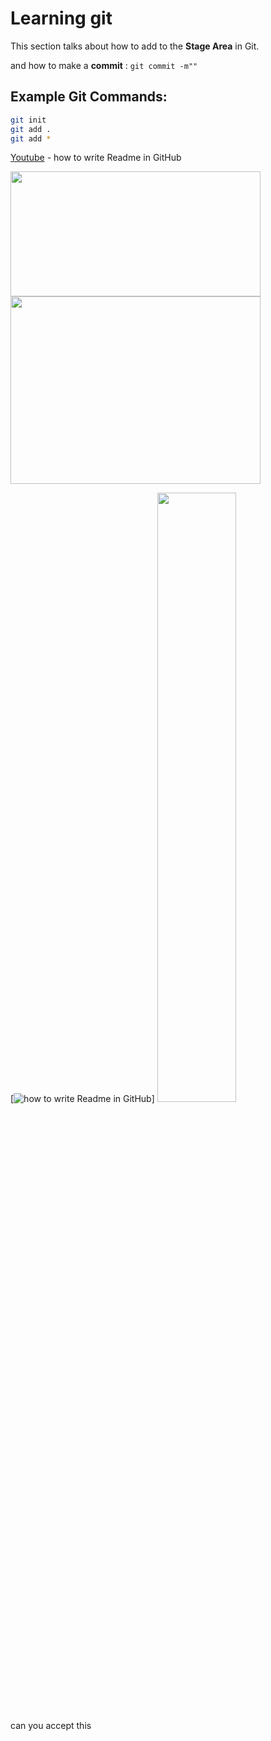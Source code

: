 # Learning git 
This section talks about how to add to the **Stage Area** in Git.

and how to make a **commit** : `git commit -m""`

## Example Git Commands:

```bash
git init
git add .
git add *
```
[Youtube](https://youtu.be/evz1LqEomTE?si=uKbEJfT5MTD6x4qJ) -  how to write Readme in GitHub

<dive>
<img src="https://github.com/user-attachments/assets/c8634bac-e0c0-4d06-a2da-c6a48126b5f8" width="400" height="200">
<img src="https://github.com/user-attachments/assets/f31abfc5-0b94-4dbf-b428-7fdfc280c1af" width="400" height="300">
<dive>

[![how to write Readme in GitHub](https://github.com/user-attachments/assets/c8634bac-e0c0-4d06-a2da-c6a48126b5f8)]
[<img src="https://github.com/user-attachments/assets/c8634bac-e0c0-4d06-a2da-c6a48126b5f8" width="50%">](https://youtu.be/evz1LqEomTE?si=uKbEJfT5MTD6x4qJ)

can you accept this
